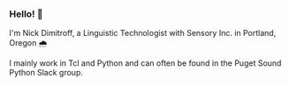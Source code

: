 ### Hello! 🌴

I'm Nick Dimitroff, a Linguistic Technologist with Sensory Inc. in Portland, Oregon 🌧️

I mainly work in Tcl and Python and can often be found in the Puget Sound Python Slack group.


<!--
**nickdimitroff/nickdimitroff** is a ✨ _special_ ✨ repository because its `README.md` (this file) appears on your GitHub profile.

Here are some ideas to get you started:

- 🔭 I’m currently working on ...
- 🌱 I’m currently learning ...
- 👯 I’m looking to collaborate on ...
- 🤔 I’m looking for help with ...
- 💬 Ask me about ...
- 📫 How to reach me: ...
- 😄 Pronouns: ...
- ⚡ Fun fact: ...
-->
